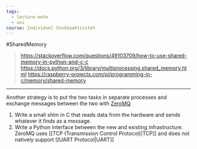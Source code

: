 ```yaml
---
tags:
  - lecture-note
  - uni
course: Individuel Studieaktivitet
---
```

#SharedMemory

> https://stackoverflow.com/questions/49103709/how-to-use-shared-memory-in-python-and-c-c
> https://docs.python.org/3/library/multiprocessing.shared_memory.html
> https://raspberry-projects.com/pi/programming-in-c/memory/shared-memory

---

Another strategy is to put the two tasks in separate processes and exchange messages between the two with [ZeroMQ](https://zeromq.org/) 
1. Write a small shim in C that reads data from the hardware and sends whatever it finds as a message.
2. Write a Python interface between the new and existing infrastructure.
	ZeroMQ uses [[TCP (Transmission Control Protocol)|TCP]] and does not natively support [[UART Protocol|UART]]

